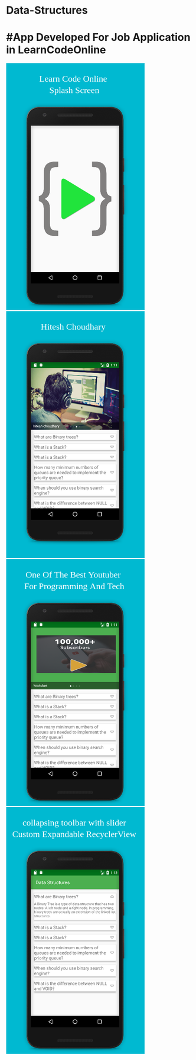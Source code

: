 # Data-Structures
# #App Developed For Job Application in LearnCodeOnline

![app screenshots](https://raw.githubusercontent.com/prudhvir3ddy/Data-Structures/master/screenshots/app1.png)
![app screenshots](https://raw.githubusercontent.com/prudhvir3ddy/Data-Structures/master/screenshots/app2.png)
![app screenshots](https://raw.githubusercontent.com/prudhvir3ddy/Data-Structures/master/screenshots/app3.png)
![app screenshots](https://raw.githubusercontent.com/prudhvir3ddy/Data-Structures/master/screenshots/app4.png)


